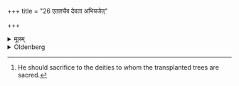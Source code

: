 +++
title = "26 एताश्चैव देवता अभियजेत्"

+++

<details><summary>मूलम्</summary>

एताश्चैव देवता अभियजेत् २६
</details>

<details><summary>Oldenberg</summary>

26. [^5]  And should sacrifice to those same deities.


[^5]:  He should sacrifice to the deities to whom the transplanted trees are sacred.
</details>
